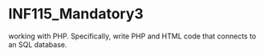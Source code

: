 # INF115_Mandatory3
working with PHP. Specifically, write PHP and HTML code that connects to an SQL database. 
